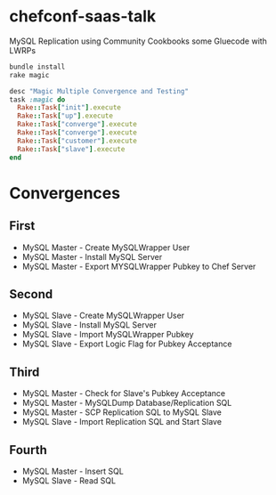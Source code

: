 chefconf-saas-talk
==================

MySQL Replication using Community Cookbooks some Gluecode with LWRPs

```bash
bundle install
rake magic
```

```ruby
desc "Magic Multiple Convergence and Testing"
task :magic do
  Rake::Task["init"].execute
  Rake::Task["up"].execute
  Rake::Task["converge"].execute
  Rake::Task["converge"].execute
  Rake::Task["customer"].execute
  Rake::Task["slave"].execute
end
```

# Convergences

## First
* MySQL Master - Create MySQLWrapper User
* MySQL Master - Install MySQL Server
* MySQL Master - Export MYSQLWrapper Pubkey to Chef Server

## Second
* MySQL Slave - Create MySQLWrapper User
* MySQL Slave - Install MySQL Server
* MySQL Slave - Import MySQLWrapper Pubkey
* MySQL Slave - Export Logic Flag for Pubkey Acceptance

## Third
* MySQL Master - Check for Slave's Pubkey Acceptance
* MySQL Master - MySQLDump Database/Replication SQL
* MySQL Master - SCP Replication SQL to MySQL Slave
* MySQL Slave - Import Replication SQL and Start Slave

## Fourth
* MySQL Master - Insert SQL
* MySQL Slave - Read SQL

